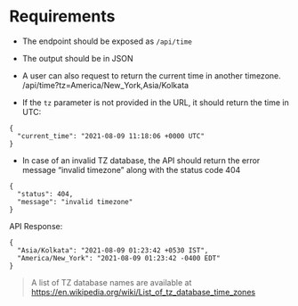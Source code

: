 # Requirements

- The endpoint should be exposed as `/api/time`
- The output should be in JSON
- A user can also request to return the current time in another timezone. /api/time?tz=America/New_York,Asia/Kolkata

- If the `tz` parameter is not provided in the URL, it should return the time in UTC:
```
{
  "current_time": "2021-08-09 11:18:06 +0000 UTC"
}
```
- In case of an invalid TZ database, the API should return the error message “invalid timezone” along with the status code 404
```
{
  "status": 404,
  "message": "invalid timezone"
}
```

API Response:
```
{
  "Asia/Kolkata": "2021-08-09 01:23:42 +0530 IST",
  "America/New_York": "2021-08-09 01:23:42 -0400 EDT"
}
```

> A list of TZ database names are available at https://en.wikipedia.org/wiki/List_of_tz_database_time_zones